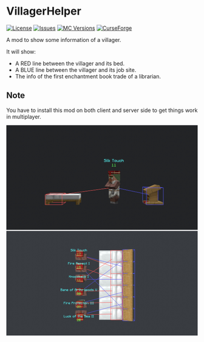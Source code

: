 # VillagerHelper

[![License](https://img.shields.io/github/license/Ivan-1F/villagerhelper.svg)](http://www.gnu.org/licenses/gpl-3.0.html)
[![Issues](https://img.shields.io/github/issues/Ivan-1F/villagerhelper.svg)](https://github.com/Ivan-1F/VillagerHelper/issues)
[![MC Versions](https://cf.way2muchnoise.eu/versions/For%20MC_437795_all.svg)](https://www.curseforge.com/minecraft/mc-mods/villagerhelper)
[![CurseForge](http://cf.way2muchnoise.eu/full_437795_downloads.svg)](https://www.curseforge.com/minecraft/mc-mods/villagerhelper)

A mod to show some information of a villager.

It will show:

 - A RED line between the villager and its bed.
 - A BLUE line between the villager and its job site.
 - The info of the first enchantment book trade of a librarian.
 
## Note

You have to install this mod on both client and server side to get things work in multiplayer.
 
![screenshot1](https://raw.githubusercontent.com/Ivan-1F/VillagerHelper/1.15.2/screenshot1.png)
![screenshot2](https://raw.githubusercontent.com/Ivan-1F/VillagerHelper/1.15.2/screenshot2.png)
